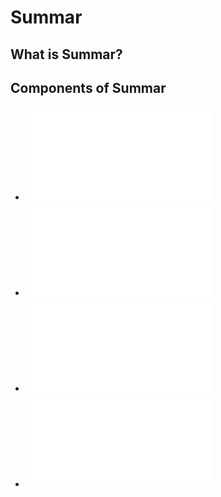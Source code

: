 # Summar

## What is Summar?

## Components of Summar

- ![Architecture](docs/architecture.md)
- ![Application](docs/application.md)
- ![Server](docs/server.md)
- ![Database](docs/database.md)

